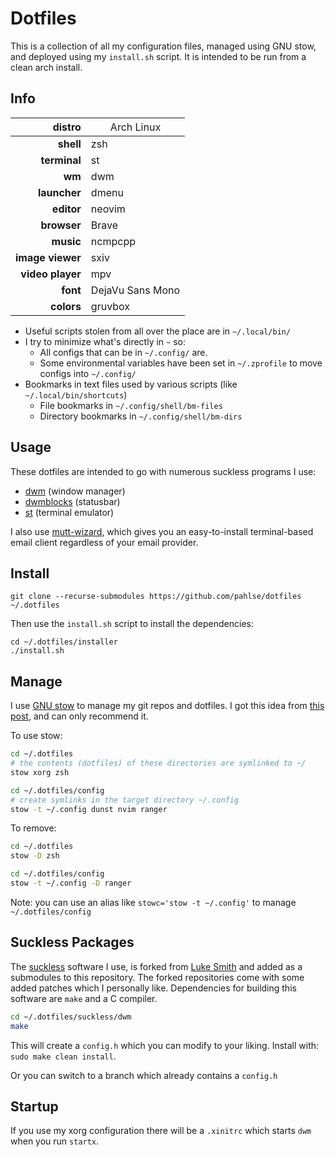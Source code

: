 # Dotfiles

This is a collection of all my configuration files, managed using GNU stow, and
deployed using my `install.sh` script. It is intended to be run from a clean
arch install.

## Info

|           distro | <span style="font-weight:normal">Arch Linux</span> |
|-----------------:|----------------------------------------------------|
|        **shell** | zsh                                                |
|     **terminal** | st                                                 |
|           **wm** | dwm                                                |
|     **launcher** | dmenu                                              |
|       **editor** | neovim                                             |
|      **browser** | Brave                                              |
|        **music** | ncmpcpp                                            |
| **image viewer** | sxiv                                               |
| **video player** | mpv                                                |
|         **font** | DejaVu Sans Mono                                   |
|       **colors** | gruvbox                                            |

- Useful scripts stolen from all over the place are in `~/.local/bin/`
- I try to minimize what's directly in `~` so:
	- All configs that can be in `~/.config/` are.
	- Some environmental variables have been set in `~/.zprofile` to move configs into `~/.config/`
- Bookmarks in text files used by various scripts (like `~/.local/bin/shortcuts`)
	- File bookmarks in `~/.config/shell/bm-files`
	- Directory bookmarks in `~/.config/shell/bm-dirs`

## Usage

These dotfiles are intended to go with numerous suckless programs I use:

- [dwm](https://github.com/pahlse/dwm) (window manager)
- [dwmblocks](https://github.com/pahlse/dwmblocks) (statusbar)
- [st](https://github.com/pahlse/st) (terminal emulator)

I also use [mutt-wizard](https://github.com/lukesmithxyz/mutt-wizard), which
gives you an easy-to-install terminal-based email client regardless of your
email provider.

## Install

`git clone --recurse-submodules https://github.com/pahlse/dotfiles ~/.dotfiles`

Then use the `install.sh` script to install the dependencies:

```
cd ~/.dotfiles/installer
./install.sh
```

## Manage

I use [GNU stow](https://www.gnu.org/software/stow/) to manage my git repos and
dotfiles. I got this idea from [this post](http://brandon.invergo.net/news/2012-05-26-using-gnu-stow-to-manage-your-dotfiles.html), and can only recommend it.

To use stow:
```bash
cd ~/.dotfiles
# the contents (dotfiles) of these directories are symlinked to ~/
stow xorg zsh

cd ~/.dotfiles/config
# create symlinks in the target directory ~/.config
stow -t ~/.config dunst nvim ranger
```

To remove:
```bash
cd ~/.dotfiles
stow -D zsh

cd ~/.dotfiles/config
stow -t ~/.config -D ranger
```

Note: you can use an alias like `stowc='stow -t ~/.config'` to manage `~/.dotfiles/config`

## Suckless Packages
The [suckless](https://suckless.org/) software I use, is forked from [Luke Smith](https://github.com/LukeSmithxyz) and added as a submodules to this
repository. The forked repositories come with some added patches which I
personally like. Dependencies for building this software are `make` and a C
compiler.

```bash
cd ~/.dotfiles/suckless/dwm
make
```
This will create a `config.h` which you can modify to your liking.
Install with: `sudo make clean install`.

Or you can switch to a branch which already contains a `config.h`

## Startup
If you use my xorg configuration there will be a `.xinitrc` which starts `dwm` when you run `startx`.
